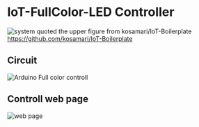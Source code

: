 # IoT-FullColor-LED Controller
![system](https://cloud.githubusercontent.com/assets/4581495/10714262/21408514-7abc-11e5-8edd-b750a590b76b.jpg)
quoted the upper figure from kosamari/IoT-Boilerplate <https://github.com/kosamari/IoT-Boilerplate>

## Circuit
![Arduino Full color controll](http://make.kosakalab.com/.blog/wp-content/uploads/2016/01/arduino-uno-rgb-led_bb.png)

## Controll web page
![web page](http://make.kosakalab.com/.blog/wp-content/uploads/2016/01/IoT_full_color.png)


